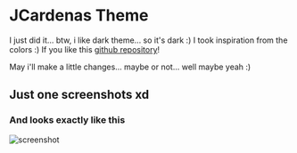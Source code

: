 # JCardenas Theme

I just did it... btw, i like dark theme... so it's dark :)
I took inspiration from the colors :)
If you like this [github repository](https://github.com/Car-png/jcardenas-theme-v2)!

May i'll make a little changes... maybe or not... well maybe yeah :)

## Just one screenshots xd

### And looks exactly like this

![screenshot](https://i.ibb.co/s5CbdHx/image.png)
